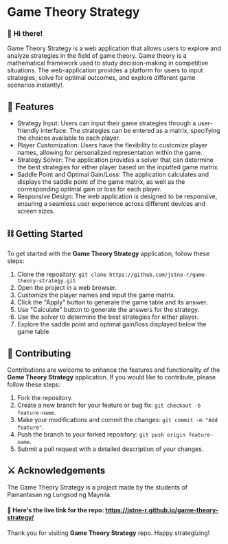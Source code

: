 # Game Theory Strategy

### 👋 **Hi there!**

Game Theory Strategy is a web application that allows users to explore and analyze strategies in the field of game theory. Game theory is a mathematical framework used to study decision-making in competitive situations. The web-application provides a platform for users to input strategies, solve for optimal outcomes, and explore different game scenarios instantly!.

## 👾 Features

- Strategy Input: Users can input their game strategies through a user-friendly interface. The strategies can be entered as a matrix, specifying the choices available to each player.
- Player Customization: Users have the flexibility to customize player names, allowing for personalized representation within the game.
- Strategy Solver: The application provides a solver that can determine the best strategies for either player based on the inputted game matrix.
- Saddle Point and Optimal Gain/Loss: The application calculates and displays the saddle point of the game matrix, as well as the corresponding optimal gain or loss for each player.
- Responsive Design: The web application is designed to be responsive, ensuring a seamless user experience across different devices and screen sizes.


## ⛓️ Getting Started

To get started with the **Game Theory Strategy** application, follow these steps:

1. Clone the repository: `git clone https://github.com/jstne-r/game-theory-strategy.git`
2. Open the project in a web browser.
3. Customize the player names and input the game matrix.
4. Click the "Apply" button to generate the game table and its answer.
5. Use "Calculate" button to generate the answers for the strategy.
6. Use the solver to determine the best strategies for either player.
7. Explore the saddle point and optimal gain/loss displayed below the game table.



## 💁 Contributing

Contributions are welcome to enhance the features and functionality of the **Game Theory Strategy** application. If you would like to contribute, please follow these steps:

1. Fork the repository.
2. Create a new branch for your feature or bug fix: `git checkout -b feature-name`.
3. Make your modifications and commit the changes: `git commit -m "Add feature"`.
4. Push the branch to your forked repository: `git push origin feature-name`.
5. Submit a pull request with a detailed description of your changes.


## ⚔️ Acknowledgements

The Game Theory Strategy is a project made by the students of Pamantasan ng Lungsod ng Maynila.


#### 🔗 Here's the live link for the repo: https://jstne-r.github.io/game-theory-strategy/


Thank you for visiting **Game Theory Strategy** repo. Happy strategizing!
